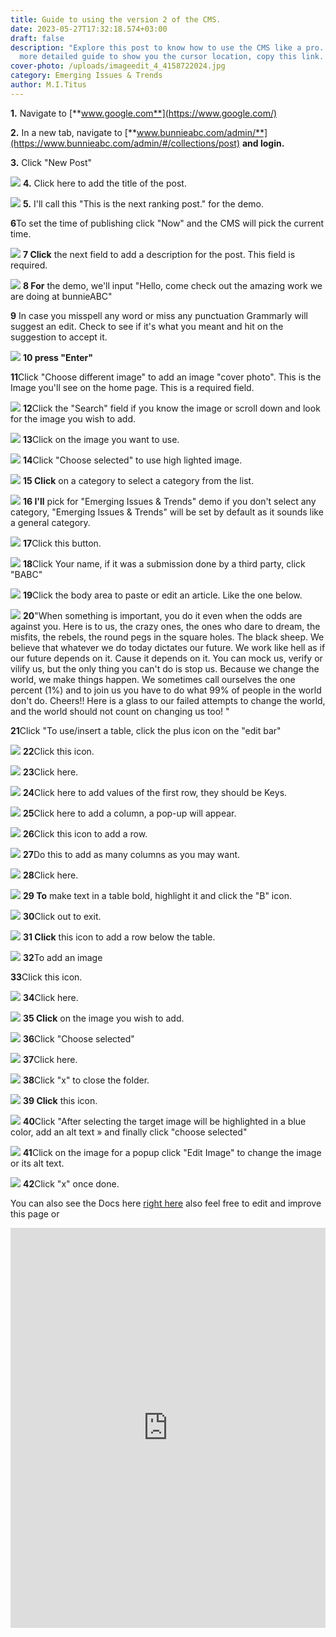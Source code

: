 ```yaml
---
title: Guide to using the version 2 of the CMS.
date: 2023-05-27T17:32:18.574+03:00
draft: false
description: "Explore this post to know how to use the CMS like a pro. For a
  more detailed guide to show you the cursor location, copy this link. "
cover-photo: /uploads/imageedit_4_4158722024.jpg
category: Emerging Issues & Trends
author: M.I.Titus
---
```


**1.** Navigate to [**www.google.com**](https://www.google.com/)

**2.** In a new tab, navigate to [**www.bunnieabc.com/admin/**](https://www.bunnieabc.com/admin/#/collections/post)  **and login.**

**3.** Click "New Post"

![](https://colony-recorder.s3-accelerate.amazonaws.com/files/2023-05-27/19b874a8-d5ac-47e8-ae87-66dd42fb784d/ascreenshot.jpeg?AWSAccessKeyId=AKIA2JDELI43YPETRQSC&Signature=hMQRpeWVKdIQBwBQMdSgNIClnpE%3D&Expires=1685215625)
**4.** Click here to add the title of the post.

![](https://colony-recorder.s3-accelerate.amazonaws.com/files/2023-05-27/d286a934-dbb7-4a93-a469-6b7004c55c8a/ascreenshot.jpeg?AWSAccessKeyId=AKIA2JDELI43YPETRQSC&Signature=XVtFcHPDYMnrsXk4yh2gRXK1r6Q%3D&Expires=1685215625)
**5.** I'll call this "This is the next ranking post." for the demo.

**6**To set the time of publishing click "Now" and the CMS will pick the current time.

![](https://colony-recorder.s3-accelerate.amazonaws.com/files/2023-05-27/50fd0a84-3dcd-4897-9e8a-5ee65af40ccb/ascreenshot.jpeg?AWSAccessKeyId=AKIA2JDELI43YPETRQSC&Signature=5NnDxFGxujAaCPSfhawoImIR6iI%3D&Expires=1685215625)
**7 Click** the next field to add a description for the post. This field is required.

![](https://colony-recorder.s3-accelerate.amazonaws.com/files/2023-05-27/f2061875-25f6-4c15-afc1-377807f296da/ascreenshot.jpeg?AWSAccessKeyId=AKIA2JDELI43YPETRQSC&Signature=ras4cFSFfOGyAlsjrLQhh%2FMYnuU%3D&Expires=1685215625)
**8 For** the demo, we'll input "Hello, come check out the amazing work we are doing at bunnieABC"

**9** In case you misspell any word or miss any punctuation Grammarly will suggest an edit. Check to see if it's what you meant and hit on the suggestion to accept it.

![](https://colony-recorder.s3-accelerate.amazonaws.com/files/2023-05-27/924489c2-d2ef-40d3-bd0f-c13f62efbcb1/ascreenshot.jpeg?AWSAccessKeyId=AKIA2JDELI43YPETRQSC&Signature=90hpzPyc%2Ft8qqctmkz%2FuaeEfqeQ%3D&Expires=1685215625)
**10 press "Enter"**

**11**Click "Choose different image" to add an image "cover photo". This is the Image you'll see on the home page. This is a required field.

![](https://colony-recorder.s3-accelerate.amazonaws.com/files/2023-05-27/c8d6e589-036a-4935-afbc-267a174a76b4/ascreenshot.jpeg?AWSAccessKeyId=AKIA2JDELI43YPETRQSC&Signature=82D6gcVHLEtrP6G1BerALy3oLDM%3D&Expires=1685215625)
**12**Click the "Search" field if you know the image or scroll down and look for the image you wish to add.

![](https://colony-recorder.s3-accelerate.amazonaws.com/files/2023-05-27/6f3c2df1-9bd5-4366-8488-4324880a347a/ascreenshot.jpeg?AWSAccessKeyId=AKIA2JDELI43YPETRQSC&Signature=0%2FA5NcpSJZlM1gqqyKdvxYCcSsY%3D&Expires=1685215625)
**13**Click on the image you want to use.

![](https://colony-recorder.s3-accelerate.amazonaws.com/files/2023-05-27/1438be68-edb0-4fab-86ad-380db7f865b6/ascreenshot.jpeg?AWSAccessKeyId=AKIA2JDELI43YPETRQSC&Signature=PulZBoONXQvPNM%2BZ%2FTZOBbAavA4%3D&Expires=1685215625)
**14**Click "Choose selected" to use high lighted image.

![](https://colony-recorder.s3-accelerate.amazonaws.com/files/2023-05-27/cac614bf-5b09-47f3-a1f9-c7e2a34463de/ascreenshot.jpeg?AWSAccessKeyId=AKIA2JDELI43YPETRQSC&Signature=TXZh3xTDCtslCKmNiumDND5qe18%3D&Expires=1685215625)
**15 Click** on a category to select a category from the list.

![](https://colony-recorder.s3-accelerate.amazonaws.com/files/2023-05-27/547032c5-1b28-458a-8e5c-f01914ac539e/ascreenshot.jpeg?AWSAccessKeyId=AKIA2JDELI43YPETRQSC&Signature=VCfzCoer2y5T0GV8%2B01%2BELfwS6w%3D&Expires=1685215625)
**16 I'll** pick for "Emerging Issues & Trends" demo if you don't select any category, "Emerging Issues & Trends" will be set by default as it sounds like a general category.

![](https://colony-recorder.s3-accelerate.amazonaws.com/files/2023-05-27/2205dceb-5782-4aa5-b8e0-7363c6a866c8/ascreenshot.jpeg?AWSAccessKeyId=AKIA2JDELI43YPETRQSC&Signature=AyUY%2BhUOn3ka3cA3pC6F%2F6zBz1g%3D&Expires=1685215625)
**17**Click this button.

![](https://colony-recorder.s3-accelerate.amazonaws.com/files/2023-05-27/5711a4a2-a56a-4dab-a7cc-39518f9a5903/ascreenshot.jpeg?AWSAccessKeyId=AKIA2JDELI43YPETRQSC&Signature=duVwHWG3B9lqIBEZeu3stc83G0o%3D&Expires=1685215625)
**18**Click Your name, if it was a submission done by a third party, click "BABC"

![](https://colony-recorder.s3-accelerate.amazonaws.com/files/2023-05-27/0228dd1a-9d22-4b4e-a925-ea06dcd00234/ascreenshot.jpeg?AWSAccessKeyId=AKIA2JDELI43YPETRQSC&Signature=H123hHIPTrA1YLeEVnhZg53W474%3D&Expires=1685215625)
**19**Click the body area to paste or edit an article. Like the one below.

![](https://colony-recorder.s3-accelerate.amazonaws.com/files/2023-05-27/c3fb3909-f0b3-442e-b0fe-6388d0e2ec8b/ascreenshot.jpeg?AWSAccessKeyId=AKIA2JDELI43YPETRQSC&Signature=g0mJHI2xSFoxBDFSTtISat38%2FWE%3D&Expires=1685215625)
**20**"When something is important, you do it even when the odds are against you. Here is to us, the crazy ones, the ones who dare to dream, the misfits, the rebels, the round pegs in the square holes. The black sheep. We believe that whatever we do today dictates our future. We work like hell as if our future depends on it. Cause it depends on it. You can mock us, verify or vilify us, but the only thing you can't do is stop us. Because we change the world, we make things happen. We sometimes call ourselves the one percent (1%) and to join us you have to do what 99% of people in the world don't do. Cheers!! Here is a glass to our failed attempts to change the world, and the world should not count on changing us too! "

**21**Click "To use/insert a table, click the plus icon on the "edit bar"

![](https://colony-recorder.s3-accelerate.amazonaws.com/files/2023-05-27/4db991ad-395a-4b7b-89e6-f85c9ebd993c/ascreenshot.jpeg?AWSAccessKeyId=AKIA2JDELI43YPETRQSC&Signature=w3GxJtVvB9qgxnFXo52faEzms7M%3D&Expires=1685215633)
**22**Click this icon.

![](https://colony-recorder.s3-accelerate.amazonaws.com/files/2023-05-27/3bf06a58-41db-4dc2-89d6-3d815aa919cf/ascreenshot.jpeg?AWSAccessKeyId=AKIA2JDELI43YPETRQSC&Signature=uNR2pinXDPbuGYBu%2FihD1zS9QUE%3D&Expires=1685215633)
**23**Click here.

![](https://colony-recorder.s3-accelerate.amazonaws.com/files/2023-05-27/9bdf5bf9-fdf5-4c5f-bf86-d4e3c4de60a2/ascreenshot.jpeg?AWSAccessKeyId=AKIA2JDELI43YPETRQSC&Signature=4qtGNF176%2BTqcuv8N6OSN92QWbw%3D&Expires=1685215633)
**24**Click here to add values of the first row, they should be Keys.

![](https://colony-recorder.s3-accelerate.amazonaws.com/files/2023-05-27/473548ef-412f-4a5f-9b20-dad64dc52f93/ascreenshot.jpeg?AWSAccessKeyId=AKIA2JDELI43YPETRQSC&Signature=KGcZ7j8RiWEwzLWsvkCojyJ49ro%3D&Expires=1685215633)
**25**Click here to add a column, a pop-up will appear.

![](https://colony-recorder.s3-accelerate.amazonaws.com/files/2023-05-27/d28c874f-c4d3-4eae-ae72-8a3303321b75/ascreenshot.jpeg?AWSAccessKeyId=AKIA2JDELI43YPETRQSC&Signature=WO0hjRNrV31YKL2SfpAXUQfwUVU%3D&Expires=1685213969)
**26**Click this icon to add a row.

![](https://colony-recorder.s3-accelerate.amazonaws.com/files/2023-05-27/4856c96e-aad7-4906-a28b-d380bc40eb7b/ascreenshot.jpeg?AWSAccessKeyId=AKIA2JDELI43YPETRQSC&Signature=ZTLLXKUYfsAueJwikk4PO3Un%2F%2Fk%3D&Expires=1685215633)
**27**Do this to add as many columns as you may want.

![](https://colony-recorder.s3-accelerate.amazonaws.com/files/2023-05-27/6fbd182c-1c9c-4060-8dd8-90f5d481cfb8/ascreenshot.jpeg?AWSAccessKeyId=AKIA2JDELI43YPETRQSC&Signature=a67kaYSwAPqR%2F0qOcCMVXqiR4Ow%3D&Expires=1685215633)
**28**Click here.

![](https://colony-recorder.s3-accelerate.amazonaws.com/files/2023-05-27/b85a8937-0e43-4463-82bb-0c1656eec2fa/ascreenshot.jpeg?AWSAccessKeyId=AKIA2JDELI43YPETRQSC&Signature=C0ZuWTa1eVd3Yz4qXjRibAgSQkg%3D&Expires=1685215633)
**29 To** make text in a table bold, highlight it and click the "B" icon.

![](https://colony-recorder.s3-accelerate.amazonaws.com/files/2023-05-27/9b3f1125-2b28-4f35-b899-20d11260c7fb/ascreenshot.jpeg?AWSAccessKeyId=AKIA2JDELI43YPETRQSC&Signature=zNKRPq8SkCYFzt%2BgwJ8IPi1bg8g%3D&Expires=1685212183)
**30**Click out to exit.

![](https://colony-recorder.s3-accelerate.amazonaws.com/files/2023-05-27/00c2de6c-0fe3-425a-9154-ad73d9966b22/ascreenshot.jpeg?AWSAccessKeyId=AKIA2JDELI43YPETRQSC&Signature=cGIZFfgDHMJEiqXV5uY0EBHLLYc%3D&Expires=1685212183)
**31 Click** this icon to add a row below the table.

![](https://colony-recorder.s3-accelerate.amazonaws.com/files/2023-05-27/a9ee0c28-7ca6-4174-9f57-a0c25fefbbc9/ascreenshot.jpeg?AWSAccessKeyId=AKIA2JDELI43YPETRQSC&Signature=ovOH3nzIsV6hPKAJBLxNFxNgBik%3D&Expires=1685215633)
**32**To add an image

**33**Click this icon.

![](https://colony-recorder.s3-accelerate.amazonaws.com/files/2023-05-27/88ba44fa-e52a-4fcf-b7c4-a63173fc68ae/ascreenshot.jpeg?AWSAccessKeyId=AKIA2JDELI43YPETRQSC&Signature=yhcAyXocQCDgKwFFJOrJ0aIUJJM%3D&Expires=1685215633)
**34**Click here.

![](https://colony-recorder.s3-accelerate.amazonaws.com/files/2023-05-27/40721c0d-f591-4414-b1f1-438704516a01/ascreenshot.jpeg?AWSAccessKeyId=AKIA2JDELI43YPETRQSC&Signature=aesvXmm%2BvswMNeSyAF3TNO7u3Sw%3D&Expires=1685215633)
**35 Click** on the image you wish to add.

![](https://colony-recorder.s3-accelerate.amazonaws.com/files/2023-05-27/c0255140-c6ad-4264-bbe0-47d6782c10bd/ascreenshot.jpeg?AWSAccessKeyId=AKIA2JDELI43YPETRQSC&Signature=DuBqd4dvYcQ91SfN5JEpliDHc5M%3D&Expires=1685215633)
**36**Click "Choose selected"

![](https://colony-recorder.s3-accelerate.amazonaws.com/files/2023-05-27/799e37ba-3ee4-466b-8249-111b0431dec3/ascreenshot.jpeg?AWSAccessKeyId=AKIA2JDELI43YPETRQSC&Signature=qXsZtvB8ZIUEfTvQfPHKaT4gxCE%3D&Expires=1685215633)
**37**Click here.

![](https://colony-recorder.s3-accelerate.amazonaws.com/files/2023-05-27/126c73aa-06bf-4f5d-b107-301a6d39634d/ascreenshot.jpeg?AWSAccessKeyId=AKIA2JDELI43YPETRQSC&Signature=CYmoVP7%2Fq8%2BbM3glvy7RUnWUsw0%3D&Expires=1685215633)
**38**Click "x" to close the folder.

![](https://colony-recorder.s3-accelerate.amazonaws.com/files/2023-05-27/145685ab-4aee-4e2a-b1b6-140e73dc277c/ascreenshot.jpeg?AWSAccessKeyId=AKIA2JDELI43YPETRQSC&Signature=WHb73g0rYMsELgIF3eAQ5%2FgszPc%3D&Expires=1685215633)
**39 Click** this icon.

![](https://colony-recorder.s3-accelerate.amazonaws.com/files/2023-05-27/ef54ddd1-a6f2-4ac4-b071-7342c3ad9da0/ascreenshot.jpeg?AWSAccessKeyId=AKIA2JDELI43YPETRQSC&Signature=KHwfVgzVVsaxUIfdyZ4V9nJpBI4%3D&Expires=1685215633)
**40**Click "After selecting the target image will be highlighted in a blue color, add an alt text » and finally click "choose selected"

![](https://colony-recorder.s3-accelerate.amazonaws.com/files/2023-05-27/010972dc-ddf9-4385-9320-1e99d2fdb137/ascreenshot.jpeg?AWSAccessKeyId=AKIA2JDELI43YPETRQSC&Signature=ID05XYJNC%2BQ3YHWre4QJcmabjNs%3D&Expires=1685212239)
**41**Click on the image for a popup click "Edit Image" to change the image or its alt text.

![](https://colony-recorder.s3-accelerate.amazonaws.com/files/2023-05-27/f286a759-767d-48a1-9625-6c2c867a9d45/ascreenshot.jpeg?AWSAccessKeyId=AKIA2JDELI43YPETRQSC&Signature=tDGxbSHbTwcvL8kwq4l4EUmtD60%3D&Expires=1685212239)
**42**Click "x" once done.

You can also see the Docs here [right here](https://scribehow.com/shared/Guide_to_Adding_Editing_and_Formatting_Content_in_CMS__ELLOXI4uQweyk3BjwlhnpQ) also feel free to edit and improve this page or 
<iframe src="https://scribehow.com/embed/Guide_to_Adding_Editing_and_Formatting_Content_in_CMS__ELLOXI4uQweyk3BjwlhnpQ" width="100%" height="640" allowfullscreen frameborder="0"></iframe>

